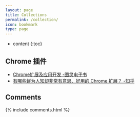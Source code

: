 ```yaml
---
layout: page
title: Collections
permalink: /collection/
icon: bookmark
type: page
---
```


* content
{:toc}

## Chrome 插件
* [Chrome扩展及应用开发 -图灵电子书](http://www.ituring.com.cn/minibook/950)
* [有哪些鲜为人知却非常有意思、好用的 Chrome 扩展？ -知乎](https://www.zhihu.com/question/23228162#answer-28057391)

## Comments

{% include comments.html %}
